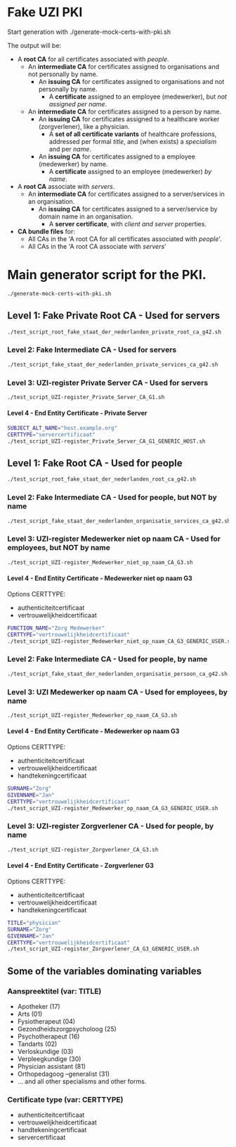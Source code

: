 # Fake UZI PKI
Start generation with ./generate-mock-certs-with-pki.sh

The output will be:
* A **root CA** for all certificates associated with *people*.
  * An **intermediate CA** for certificates assigned to organisations and not personally by name.
    * An **issuing CA** for certificates assigned to organisations and not personally by name.
      * A **certificate** assigned to an employee (medewerker), but *not assigned per name*.
  * An **intermediate CA** for certificates assigned to a person by name.
    * An **issuing CA** for certificates assigned to a healthcare worker (zorgverlener), like a physician.
      * A **set of all certificate variants** of healthcare professions, addressed per formal *title*, and (when exists) a *specialism* and per *name*.
    * An **issuing CA** for certificates assigned to a employee (medewerker) by name.
      * A **certificate** assigned to an employee (medewerker) *by name*.
* A **root CA** associate with *servers*.
  * An **intermediate CA** for certificates assigned to a server/services in an organisation.
    * An **issuing CA** for certificates assigned to a server/service by domain name in an organisation.
      * A **server certificate**, with *client and server* properties.
* **CA bundle files** for:
  * All CAs in the 'A root CA for all certificates associated with *people*'.
  * All CAs in the 'A root CA associate with *servers*'


# Main generator script for the PKI.
```bash
./generate-mock-certs-with-pki.sh
```

## Level 1: Fake Private Root CA - Used for servers
```bash
./test_script_root_fake_staat_der_nederlanden_private_root_ca_g42.sh
```

### Level 2: Fake Intermediate CA - Used for servers
```bash
./test_script_fake_staat_der_nederlanden_private_services_ca_g42.sh
```

### Level 3: UZI-register Private Server CA - Used for servers
```bash
./test_script_UZI-register_Private_Server_CA_G1.sh
```

#### Level 4 - End Entity Certificate - Private Server
```bash
SUBJECT_ALT_NAME="host.example.org"  
CERTTYPE="servercertificaat"  
./test_script_UZI-register_Private_Server_CA_G1_GENERIC_HOST.sh  
```




## Level 1: Fake Root CA - Used for people
```bash
./test_script_root_fake_staat_der_nederlanden_root_ca_g42.sh
```

### Level 2: Fake Intermediate CA - Used for people, but NOT by name
```bash
./test_script_fake_staat_der_nederlanden_organisatie_services_ca_g42.sh
```

### Level 3: UZI-register Medewerker niet op naam CA - Used for employees, but NOT by name
```bash
./test_script_UZI-register_Medewerker_niet_op_naam_CA_G3.sh
```

#### Level 4 - End Entity Certificate - Medewerker niet op naam G3
Options CERTTYPE:
- authenticiteitcertificaat
- vertrouwelijkheidcertificaat
```bash
FUNCTION_NAME="Zorg Medewerker"  
CERTTYPE="vertrouwelijkheidcertificaat"  
./test_script_UZI-register_Medewerker_niet_op_naam_CA_G3_GENERIC_USER.sh  
```



### Level 2: Fake Intermediate CA - Used for people, by name
```bash
./test_script_fake_staat_der_nederlanden_organisatie_persoon_ca_g42.sh
```

### Level 3: UZI Medewerker op naam CA - Used for employees, by name
```bash
./test_script_UZI-register_Medewerker_op_naam_CA_G3.sh
```

#### Level 4 - End Entity Certificate - Medewerker op naam G3
Options CERTTYPE:
- authenticiteitcertificaat
- vertrouwelijkheidcertificaat
- handtekeningcertificaat  
```bash
SURNAME="Zorg"  
GIVENNAME="Jan"  
CERTTYPE="vertrouwelijkheidcertificaat"  
./test_script_UZI-register_Medewerker_op_naam_CA_G3_GENERIC_USER.sh  
```


### Level 3: UZI-register Zorgverlener CA - Used for people, by name
```bash
./test_script_UZI-register_Zorgverlener_CA_G3.sh
```

#### Level 4 - End Entity Certificate - Zorgverlener G3
Options CERTTYPE:
- authenticiteitcertificaat
- vertrouwelijkheidcertificaat
- handtekeningcertificaat  
```bash
TITLE="physician"  
SURNAME="Zorg"  
GIVENNAME="Jan"  
CERTTYPE="vertrouwelijkheidcertificaat"  
./test_script_UZI-register_Zorgverlener_CA_G3_GENERIC_USER.sh  
```


## Some of the variables dominating variables

### Aanspreektitel (var: TITLE)
- Apotheker (17)
- Arts (01)
- Fysiotherapeut (04)
- Gezondheidszorgpsycholoog (25)
- Psychotherapeut (16)
- Tandarts (02)
- Verloskundige (03)
- Verpleegkundige (30)
- Physician assistant (81)
- Orthopedagoog –generalist (31)
- ... and all other specialisms and other forms.


### Certificate type (var: CERTTYPE)
- authenticiteitcertificaat
- vertrouwelijkheidcertificaat
- handtekeningcertificaat
- servercertificaat 
